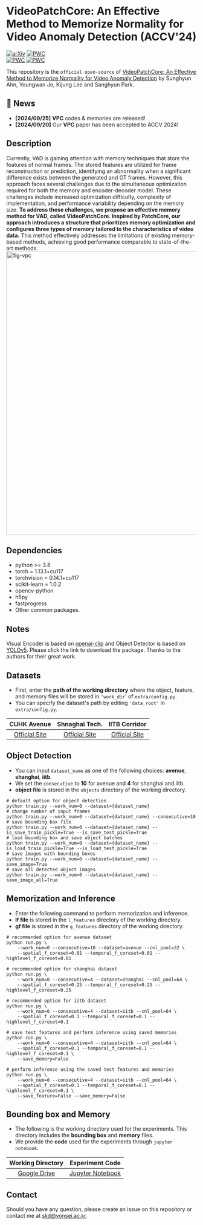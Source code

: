 # VideoPatchCore: An Effective Method to Memorize Normality for Video Anomaly Detection (ACCV'24)
[![arXiv](https://img.shields.io/badge/arXiv-<2409.16225>-<COLOR>.svg)](https://arxiv.org/abs/2409.16225v1)
[![PWC](https://img.shields.io/endpoint.svg?url=https://paperswithcode.com/badge/videopatchcore-an-effective-method-to/video-anomaly-detection-on-cuhk-avenue)](https://paperswithcode.com/sota/video-anomaly-detection-on-cuhk-avenue?p=videopatchcore-an-effective-method-to)  
[![PWC](https://img.shields.io/endpoint.svg?url=https://paperswithcode.com/badge/videopatchcore-an-effective-method-to/video-anomaly-detection-on-iitb-corridor-1)](https://paperswithcode.com/sota/video-anomaly-detection-on-iitb-corridor-1?p=videopatchcore-an-effective-method-to)
[![PWC](https://img.shields.io/endpoint.svg?url=https://paperswithcode.com/badge/videopatchcore-an-effective-method-to/video-anomaly-detection-on-shanghaitech-4)](https://paperswithcode.com/sota/video-anomaly-detection-on-shanghaitech-4?p=videopatchcore-an-effective-method-to)

This repository is the ```official open-source``` of [VideoPatchCore: An Effective Method to Memorize Normality for Video Anomaly Detection](https://arxiv.org/abs/2409.16225v1)
by Sunghyun Ahn, Youngwan Jo, Kijung Lee and Sanghyun Park.

## 📣 News
* **[2024/09/25]** **VPC** codes & memories are released!
* **[2024/09/20]** Our **VPC** paper has been accepted to ACCV 2024!

## Description
Currently, VAD is gaining attention with memory techniques that store the features of normal frames. The stored features are utilized for frame reconstruction or prediction, identifying an abnormality when a significant difference exists between the generated and GT frames. However, this approach faces several challenges due to the simultaneous optimization required for both the memory and encoder-decoder model. These challenges include increased optimization difficulty, complexity of implementation, and performance variability depending on the memory size. **To address these challenges, we propose an effective memory method for VAD, called VideoPatchCore. Inspired by PatchCore, our approach introduces a structure that prioritizes memory optimization and configures three types of memory tailored to the characteristics of video data.** This method effectively addresses the limitations of existing memory-based methods, achieving good performance comparable to state-of-the-art methods.  
<img width="750" alt="fig-vpc" src="https://github.com/user-attachments/assets/d8dda0a3-ebe3-4de0-96f9-ce5c764c949c">  

## Dependencies
- python >= 3.8  
- torch = 1.13.1+cu117
- torchvision = 0.14.1+cu117
- scikit-learn = 1.0.2
- opencv-python  
- h5py  
- fastprogress
- Other common packages.

## Notes
Visual Encoder is based on [openai-clip](https://github.com/openai/CLIP) and Object Detector is based on [YOLOv5](https://pytorch.org/hub/ultralytics_yolov5/). Please click the link to download the package. Thanks to the authors for their great work. 

## Datasets
- First, enter the **path of the working directory** where the object, feature, and memory files will be stored in ```'work_dir```' of ```extra/config.py```.
- You can specify the dataset's path by editing ```'data_root'``` in ```extra/config.py```.
  
|     CUHK Avenue    | Shnaghai Tech.    |IITB Corridor    |
|:------------------------:|:-----------:|:-----------:|
|[Official Site](https://www.cse.cuhk.edu.hk/leojia/projects/detectabnormal/dataset.html)|[Official Site](https://svip-lab.github.io/dataset/campus_dataset.html)|[Official Site](https://github.com/Rodrigues-Royston/Multi-timescale_Trajectory_Prediction)|

## Object Detection
- You can input ```dataset_name``` as one of the following choices: **avenue**, **shanghai**, **iitb**.
- We set the ```consecutive``` to **10** for avenue and **4** for shanghai and iitb.
- **object file** is stored in the ```objects``` directory of the working directory.
```Shell
# default option for object detection
python train.py --work_num=0 --dataset={dataset_name}
# change number of input frames
python train.py --work_num=0 --dataset={dataset_name} --consecutive=10
# save bounding box file
python train.py --work_num=0 --dataset={dataset_name} --is_save_train_pickle=True --is_save_test_pickle=True
# load bounding box and save object batches
python train.py --work_num=0 --dataset={dataset_name} --is_load_train_pickle=True --is_load_test_pickle=True
# save images with bounding boxes
python train.py --work_num=0 --dataset={dataset_name} --save_image=True
# save all detected object images
python train.py --work_num=0 --dataset={dataset_name} --save_image_all=True 
```

## Memorization and Inference
- Enter the following command to perform memorization and inference.
- **lf file** is stored in the ```l_features``` directory of the working directory.
- **gf file** is stored in the ```g_features``` directory of the working directory.
```Shell
# recommended option for avenue dataset 
python run.py \
    --work_num=0 --consecutive=10 --dataset=avenue --cnl_pool=32 \
    --spatial_f_coreset=0.01 --temporal_f_coreset=0.01 --highlevel_f_coreset=0.01 

# recommended option for shanghai dataset 
python run.py \
    --work_num=0 --consecutive=4 --dataset=shanghai --cnl_pool=64 \
    --spatial_f_coreset=0.25 --temporal_f_coreset=0.25 --highlevel_f_coreset=0.25

# recommended option for iitb dataset 
python run.py \
    --work_num=0 --consecutive=4 --dataset=iitb --cnl_pool=64 \
    --spatial_f_coreset=0.1 --temporal_f_coreset=0.1 --highlevel_f_coreset=0.1

# save test features and perform inference using saved memories
python run.py \
    --work_num=0 --consecutive=4 --dataset=iitb --cnl_pool=64 \
    --spatial_f_coreset=0.1 --temporal_f_coreset=0.1 --highlevel_f_coreset=0.1 \
    --save_memory=False

# perform inference using the saved test features and memories
python run.py \
    --work_num=0 --consecutive=4 --dataset=iitb --cnl_pool=64 \
    --spatial_f_coreset=0.1 --temporal_f_coreset=0.1 --highlevel_f_coreset=0.1 \
    --save_feature=False --save_memory=False
```

## Bounding box and Memory
- The following is the working directory used for the experiments. This directory includes the **bounding box** and **memory** files.
- We provide the **code** used for the experiments through ```jupyter notebook```.

|     Working Directory    |  Experiment Code    | 
|:------------------------:|:------------------------:|
|[Google Drive](https://drive.google.com/file/d/1d3JZzlThsKq4qsuHnUTPrxJ4o8HWV50F/view?usp=drive_link)|[Jupyter Notebook](https://github.com/SkiddieAhn/Paper-VideoPatchCore/blob/main/experiment_code.ipynb)|

## Contact
Should you have any question, please create an issue on this repository or contact me at skd@yonsei.ac.kr.
